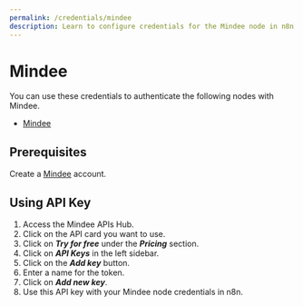 ```yaml
---
permalink: /credentials/mindee
description: Learn to configure credentials for the Mindee node in n8n
---
```


# Mindee

You can use these credentials to authenticate the following nodes with Mindee.
- [Mindee](../../nodes-library/nodes/Mindee/README.md)

## Prerequisites

Create a [Mindee](https://mindee.com) account.

## Using API Key

1. Access the Mindee APIs Hub.
2. Click on the API card you want to use.
3. Click on ***Try for free*** under the ***Pricing*** section.
4. Click on ***API Keys*** in the left sidebar.
5. Click on the ***Add key*** button.
6. Enter a name for the token.
7. Click on ***Add new key***.
8. Use this API key with your Mindee node credentials in n8n.
